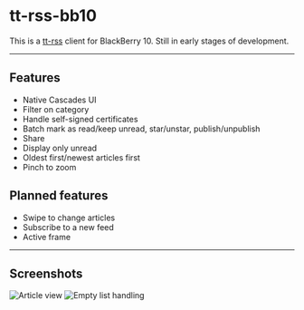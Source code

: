 tt-rss-bb10
===========

This is a [tt-rss](http://tt-rss.org) client for BlackBerry 10. Still in early
stages of development.

--------------

## Features

 * Native Cascades UI
 * Filter on category
 * Handle self-signed certificates
 * Batch mark as read/keep unread, star/unstar, publish/unpublish
 * Share
 * Display only unread
 * Oldest first/newest articles first
 * Pinch to zoom

## Planned features

 * Swipe to change articles
 * Subscribe to a new feed
 * Active frame

--------------

## Screenshots

![Article view](https://kernald.github.io/tt-rss-bb10/img/screenshots/article.png)
![Empty list handling](https://kernald.github.io/tt-rss-bb10/img/screenshots/empty.png)
